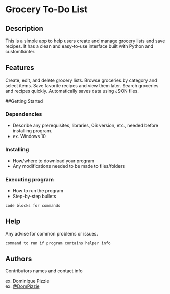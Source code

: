 # Grocery To-Do List

## Description

This is a simple app to help users create and manage grocery lists and save recipes. It has a clean and easy-to-use interface built with Python and customtkinter.

## Features
Create, edit, and delete grocery lists.
Browse groceries by category and select items.
Save favorite recipes and view them later.
Search groceries and recipes quickly.
Automatically saves data using JSON files.

##Getting Started
### Dependencies

* Describe any prerequisites, libraries, OS version, etc., needed before installing program.
* ex. Windows 10

### Installing

* How/where to download your program
* Any modifications needed to be made to files/folders

### Executing program

* How to run the program
* Step-by-step bullets
```
code blocks for commands
```

## Help

Any advise for common problems or issues.
```
command to run if program contains helper info
```

## Authors

Contributors names and contact info

ex. Dominique Pizzie  
ex. [@DomPizzie](https://twitter.com/dompizzie)
